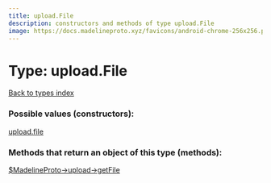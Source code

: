 ```yaml
---
title: upload.File
description: constructors and methods of type upload.File
image: https://docs.madelineproto.xyz/favicons/android-chrome-256x256.png
---
```

# Type: upload.File  
[Back to types index](index.md)



### Possible values (constructors):

[upload.file](../constructors/upload.file.md)  



### Methods that return an object of this type (methods):

[$MadelineProto->upload->getFile](../methods/upload.getFile.md)  



